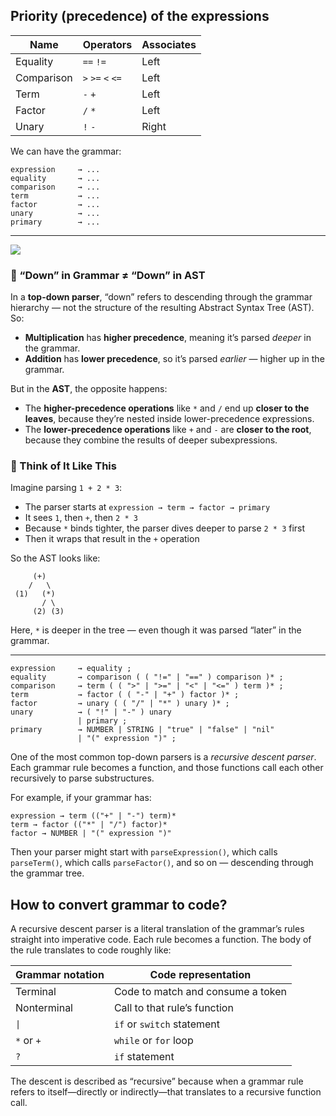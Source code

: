 
## Priority (precedence) of the expressions

|Name|Operators|Associates|
|---|---|---|
|Equality|`==` `!=`|Left|
|Comparison|`>` `>=` `<` `<=`|Left|
|Term|`-` `+`|Left|
|Factor|`/` `*`|Left|
|Unary|`!` `-`|Right|

We can have the grammar:

```
expression     → ...
equality       → ...
comparison     → ...
term           → ...
factor         → ...
unary          → ...
primary        → ...
```

---
![](file-20250821221740344.jpg)
### 🧭 “Down” in Grammar ≠ “Down” in AST

In a **top-down parser**, “down” refers to descending through the grammar hierarchy — not the structure of the resulting Abstract Syntax Tree (AST). So:

- **Multiplication** has **higher precedence**, meaning it’s parsed _deeper_ in the grammar.
- **Addition** has **lower precedence**, so it’s parsed _earlier_ — higher up in the grammar.

But in the **AST**, the opposite happens:

- The **higher-precedence operations** like `*` and `/` end up **closer to the leaves**, because they’re nested inside lower-precedence expressions.
- The **lower-precedence operations** like `+` and `-` are **closer to the root**, because they combine the results of deeper subexpressions.

### 🧠 Think of It Like This

Imagine parsing `1 + 2 * 3`:

- The parser starts at `expression → term → factor → primary`
- It sees `1`, then `+`, then `2 * 3`
- Because `*` binds tighter, the parser dives deeper to parse `2 * 3` first
- Then it wraps that result in the `+` operation

So the AST looks like:

```
     (+)
    /   \
 (1)   (*)
       / \
     (2) (3)
```

Here, `*` is deeper in the tree — even though it was parsed “later” in the grammar.

---

```bnf
expression     → equality ;
equality       → comparison ( ( "!=" | "==" ) comparison )* ;
comparison     → term ( ( ">" | ">=" | "<" | "<=" ) term )* ;
term           → factor ( ( "-" | "+" ) factor )* ;
factor         → unary ( ( "/" | "*" ) unary )* ;
unary          → ( "!" | "-" ) unary
               | primary ;
primary        → NUMBER | STRING | "true" | "false" | "nil"
               | "(" expression ")" ;
```

One of the most common top-down parsers is a _recursive descent parser_. Each grammar rule becomes a function, and those functions call each other recursively to parse substructures.

For example, if your grammar has:
```
expression → term (("+" | "-") term)*
term → factor (("*" | "/") factor)*
factor → NUMBER | "(" expression ")"
```

Then your parser might start with `parseExpression()`, which calls `parseTerm()`, which calls `parseFactor()`, and so on — descending through the grammar tree.

## How to convert grammar to code?

A recursive descent parser is a literal translation of the grammar’s rules straight into imperative code. Each rule becomes a function. The body of the rule translates to code roughly like:

|Grammar notation|Code representation|
|---|---|
|Terminal|Code to match and consume a token|
|Nonterminal|Call to that rule’s function|
|`\|`|`if` or `switch` statement|
|`*` or `+`|`while` or `for` loop|
|`?`|`if` statement|

The descent is described as “recursive” because when a grammar rule refers to itself—directly or indirectly—that translates to a recursive function call.
